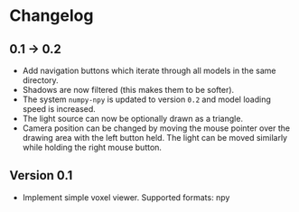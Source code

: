 # Changelog

## 0.1 → 0.2

* Add navigation buttons which iterate through all models in the same directory.
* Shadows are now filtered (this makes them to be softer).
* The system `numpy-npy` is updated to version `0.2` and model loading speed is
  increased.
* The light source can now be optionally drawn as a triangle.
* Camera position can be changed by moving the mouse pointer over the drawing
  area with the left button held. The light can be moved similarly while holding
  the right mouse button.

## Version 0.1

* Implement simple voxel viewer. Supported formats: npy
